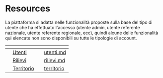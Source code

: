 # Resources

La piattaforma si adatta nelle funzionalità proposte sulla base del tipo di utente che ha effettuato l'accesso (utente admin, utente referente nazionale, utente referente regionale, ecc), quindi alcune delle funzionalità qui elencate non sono disponibili su tutte le tipologie di account.



<table data-view="cards"><thead><tr><th></th><th></th><th></th><th data-hidden data-card-target data-type="content-ref"></th></tr></thead><tbody><tr><td></td><td><a href="utenti.md">Utenti</a></td><td></td><td><a href="utenti.md">utenti.md</a></td></tr><tr><td></td><td><a href="rilievi.md">Rilievi</a></td><td></td><td><a href="rilievi.md">rilievi.md</a></td></tr><tr><td></td><td><a href="territorio/">Territorio</a></td><td></td><td><a href="territorio/">territorio</a></td></tr></tbody></table>

